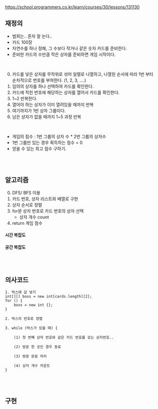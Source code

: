 https://school.programmers.co.kr/learn/courses/30/lessons/131130

## 재정의
- 범희는.. 혼자 잘 논다..
- 카드 100장
- 자연수를 하나 정해, 그 수보다 작거나 같은 숫자 카드를 준비한다.
- 준비한 카드의 수만큼 작은 상자를 준비하면 게임 시작이다.

<br>

0. 카드를 넣은 상자를 무작위로 섞어 일렬로 나열하고, 나열된 순서에 따라 1번 부터 순차적으로 번호를 부여한다. (1, 2, 3, ....)
1. 임의의 상자를 하나 선택하여 카드를 확인한다.
2. 카드에 적힌 번호에 해당하는 상자를 열어서 카드를 확인한다.
3. 1~2 반복한다.
4. 열어야 하는 상자가 이미 열려있을 때까지 반복
5. 여기까지가 1번 상자 그룹이다.
6. 남은 상자가 없을 때까지 1~5 과정 반복

<br>
   
- 게임의 점수 : 1번 그룹의 상자 수 * 2번 그룹의 상자수
- 1번 그룹만 있는 경우 획득하는 점수 = 0
- 얻을 수 있는 최고 점수 구하기.


<br><br>

## 알고리즘
0. DFS/ BFS 이용
1. 카드 번호, 상자 리스트와 배열로 구현
2. 상자 순서로 정렬
3. for문 상자 번호로 카드 번호의 상자 선택
   - 상자 개수 count
4. return 게임 점수 

#### 시간 복잡도


#### 공간 복잡도

<br><br>

## 의사코드
```
1. 박스에 값 넣기
int[][] boxs = new int[cards.length][2];
for () {
    boxs = new int {};
}

2. 박스의 번호로 정렬

3. while (박스가 있을 때) {

    (1) 첫 번째 상자 번호와 같은 카드 번호를 갖는 상자번호..

    (2) 방문 한 곳인 경우 종료

    (3) 방문 완료 처리

    (4) 상자 개수 카운트
}
```



<br><br>

## 구현
